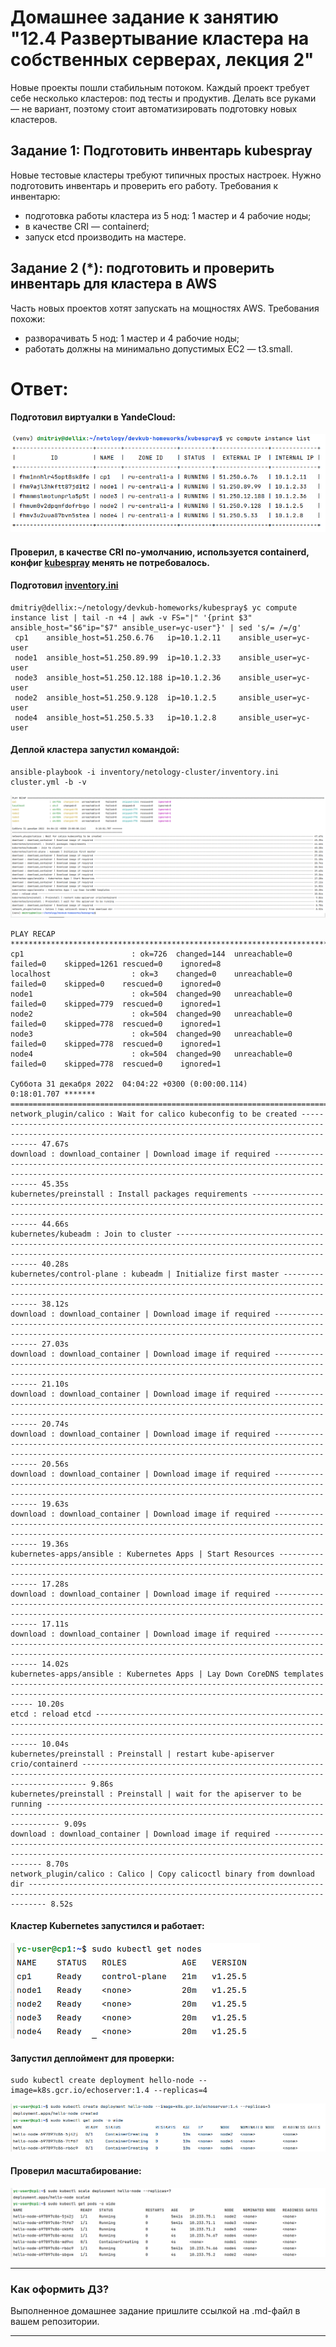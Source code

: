 # Домашнее задание к занятию "12.4 Развертывание кластера на собственных серверах, лекция 2"
Новые проекты пошли стабильным потоком. Каждый проект требует себе несколько кластеров: под тесты и продуктив. Делать все руками — не вариант, поэтому стоит автоматизировать подготовку новых кластеров.

## Задание 1: Подготовить инвентарь kubespray
Новые тестовые кластеры требуют типичных простых настроек. Нужно подготовить инвентарь и проверить его работу. Требования к инвентарю:
* подготовка работы кластера из 5 нод: 1 мастер и 4 рабочие ноды;
* в качестве CRI — containerd;
* запуск etcd производить на мастере.

## Задание 2 (*): подготовить и проверить инвентарь для кластера в AWS
Часть новых проектов хотят запускать на мощностях AWS. Требования похожи:
* разворачивать 5 нод: 1 мастер и 4 рабочие ноды;
* работать должны на минимально допустимых EC2 — t3.small.

# Ответ:

#### Подготовил виртуалки в YandeCloud:

![img_9.png](img_9.png)

#### Проверил, в качестве CRI по-умолчанию, используется containerd, конфиг [kubespray](kubespray/inventory/netology-cluster/group_vars/k8s_cluster/k8s-cluster.yml) менять не потребовалось.

#### Подготовил [inventory.ini](kubespray/inventory/netology-cluster/inventory.ini)


```shell
dmitriy@dellix:~/netology/devkub-homeworks/kubespray$ yc compute instance list | tail -n +4 | awk -v FS="|" '{print $3" ansible_host="$6"ip="$7" ansible_user=yc-user"}' | sed 's/= /=/g'
 cp1    ansible_host=51.250.6.76   ip=10.1.2.11    ansible_user=yc-user
 node1  ansible_host=51.250.89.99  ip=10.1.2.33    ansible_user=yc-user
 node3  ansible_host=51.250.12.188 ip=10.1.2.36    ansible_user=yc-user
 node2  ansible_host=51.250.9.128  ip=10.1.2.5     ansible_user=yc-user
 node4  ansible_host=51.250.5.33   ip=10.1.2.8     ansible_user=yc-user
```

#### Деплой кластера запустил командой:

```shell
ansible-playbook -i inventory/netology-cluster/inventory.ini cluster.yml -b -v
```

![img_10.png](img_10.png)


```shell
PLAY RECAP *********************************************************************************************************************************************************************************************************************
cp1                        : ok=726  changed=144  unreachable=0    failed=0    skipped=1261 rescued=0    ignored=8   
localhost                  : ok=3    changed=0    unreachable=0    failed=0    skipped=0    rescued=0    ignored=0   
node1                      : ok=504  changed=90   unreachable=0    failed=0    skipped=779  rescued=0    ignored=1   
node2                      : ok=504  changed=90   unreachable=0    failed=0    skipped=778  rescued=0    ignored=1   
node3                      : ok=504  changed=90   unreachable=0    failed=0    skipped=778  rescued=0    ignored=1   
node4                      : ok=504  changed=90   unreachable=0    failed=0    skipped=778  rescued=0    ignored=1   

Суббота 31 декабря 2022  04:04:22 +0300 (0:00:00.114)       0:18:01.707 ******* 
=============================================================================== 
network_plugin/calico : Wait for calico kubeconfig to be created ------------------------------------------------------------------------------------------------------------------------------------------------------- 47.67s
download : download_container | Download image if required ------------------------------------------------------------------------------------------------------------------------------------------------------------- 45.35s
kubernetes/preinstall : Install packages requirements ------------------------------------------------------------------------------------------------------------------------------------------------------------------ 44.66s
kubernetes/kubeadm : Join to cluster ----------------------------------------------------------------------------------------------------------------------------------------------------------------------------------- 40.28s
kubernetes/control-plane : kubeadm | Initialize first master ----------------------------------------------------------------------------------------------------------------------------------------------------------- 38.12s
download : download_container | Download image if required ------------------------------------------------------------------------------------------------------------------------------------------------------------- 27.03s
download : download_container | Download image if required ------------------------------------------------------------------------------------------------------------------------------------------------------------- 21.10s
download : download_container | Download image if required ------------------------------------------------------------------------------------------------------------------------------------------------------------- 20.74s
download : download_container | Download image if required ------------------------------------------------------------------------------------------------------------------------------------------------------------- 20.56s
download : download_container | Download image if required ------------------------------------------------------------------------------------------------------------------------------------------------------------- 19.63s
download : download_container | Download image if required ------------------------------------------------------------------------------------------------------------------------------------------------------------- 19.36s
kubernetes-apps/ansible : Kubernetes Apps | Start Resources ------------------------------------------------------------------------------------------------------------------------------------------------------------ 17.28s
download : download_container | Download image if required ------------------------------------------------------------------------------------------------------------------------------------------------------------- 17.11s
download : download_container | Download image if required ------------------------------------------------------------------------------------------------------------------------------------------------------------- 14.02s
kubernetes-apps/ansible : Kubernetes Apps | Lay Down CoreDNS templates ------------------------------------------------------------------------------------------------------------------------------------------------- 10.20s
etcd : reload etcd ----------------------------------------------------------------------------------------------------------------------------------------------------------------------------------------------------- 10.04s
kubernetes/preinstall : Preinstall | restart kube-apiserver crio/containerd --------------------------------------------------------------------------------------------------------------------------------------------- 9.86s
kubernetes/preinstall : Preinstall | wait for the apiserver to be running ----------------------------------------------------------------------------------------------------------------------------------------------- 9.09s
download : download_container | Download image if required -------------------------------------------------------------------------------------------------------------------------------------------------------------- 8.70s
network_plugin/calico : Calico | Copy calicoctl binary from download dir ------------------------------------------------------------------------------------------------------------------------------------------------ 8.52s
```

#### Кластер Kubernetes запустился и работает:

![img_11.png](img_11.png)


#### Запустил деплоймент для проверки:

```shell
sudo kubectl create deployment hello-node --image=k8s.gcr.io/echoserver:1.4 --replicas=4
```

![img_12.png](img_12.png)

#### Проверил масштабирование:

![img_13.png](img_13.png)

---

### Как оформить ДЗ?

Выполненное домашнее задание пришлите ссылкой на .md-файл в вашем репозитории.

---
